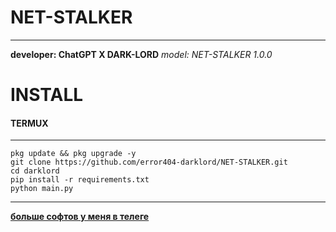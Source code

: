 # NET-STALKER
---
**developer: ChatGPT X DARK-LORD**
*model: NET-STALKER 1.0.0*
# INSTALL
#### TERMUX
---
```
pkg update && pkg upgrade -y
git clone https://github.com/error404-darklord/NET-STALKER.git
cd darklord
pip install -r requirements.txt
python main.py
```
---
**[больше софтов у меня в телеге](https://t.me/DATABASE6576807265484849)**
